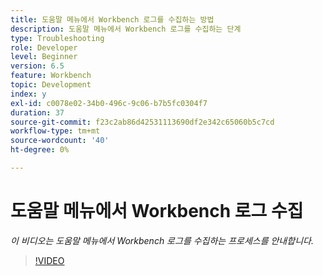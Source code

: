 ```yaml
---
title: 도움말 메뉴에서 Workbench 로그를 수집하는 방법
description: 도움말 메뉴에서 Workbench 로그를 수집하는 단계
type: Troubleshooting
role: Developer
level: Beginner
version: 6.5
feature: Workbench
topic: Development
index: y
exl-id: c0078e02-34b0-496c-9c06-b7b5fc0304f7
duration: 37
source-git-commit: f23c2ab86d42531113690df2e342c65060b5c7cd
workflow-type: tm+mt
source-wordcount: '40'
ht-degree: 0%

---
```


# 도움말 메뉴에서 Workbench 로그 수집

*이 비디오는 도움말 메뉴에서 Workbench 로그를 수집하는 프로세스를 안내합니다.*

>[!VIDEO](https://video.tv.adobe.com/v/335501?quality=12&learn=on)
